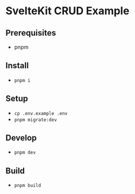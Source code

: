# SvelteKit CRUD Example

## Prerequisites

- pnpm

## Install

- `pnpm i`

## Setup

- `cp .env.example .env`
- `pnpm migrate:dev`

## Develop

- `pnpm dev`

## Build

- `pnpm build`
